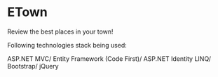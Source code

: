 # ETown
Review the best places in your town!

Following technologies stack being used:

ASP.NET MVC/
Entity Framework (Code First)/
ASP.NET Identity
LINQ/
Bootstrap/
jQuery
